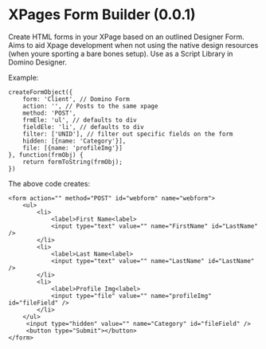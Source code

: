 XPages Form Builder (0.0.1)
=======

Create HTML forms in your XPage based on an outlined Designer Form. Aims to aid Xpage development when not using the native design resources (when youre sporting a bare bones setup). Use as a Script Library in Domino Designer. 

Example:

	createFormObject({
		form: 'Client', // Domino Form
		action: '', // Posts to the same xpage
		method: 'POST',
		frmEle: 'ul', // defaults to div
		fieldEle: 'li', // defaults to div
		filter: ['UNID'], // filter out specific fields on the form
		hidden: [{name: 'Category'}],
		file: [{name: 'profileImg'}]
	}, function(frmObj) {
		return formToString(frmObj);
	})

The above code creates:

 	<form action="" method="POST" id="webform" name="webform">
	 	<ul>
	 		<li>
	 			<label>First Name<label>
	 			<input type="text" value="" name="FirstName" id="LastName" />
	 		</li>
	 		<li>
	 			<label>Last Name<label>
	 			<input type="text" value="" name="LastName" id="LastName" />
	 		</li>
	 		<li>
	 			<label>Profile Img<label>
	 			<input type="file" value="" name="profileImg" id="fileField" />
	 		</li>
	 	</ul>
	 	 <input type="hidden" value="" name="Category" id="fileField" />
	 	 <button type="Submit"></button>
	</form>